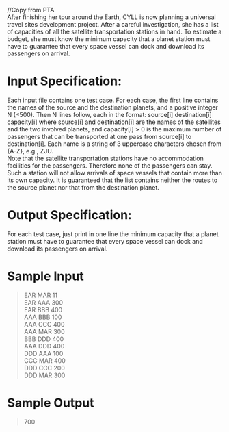 //Copy from PTA\
After finishing her tour around the Earth, CYLL is now planning a universal travel sites development project. After a careful investigation, she has a list of capacities of all the satellite transportation stations in hand. To estimate a budget, she must know the minimum capacity that a planet station must have to guarantee that every space vessel can dock and download its passengers on arrival.


# Input Specification:

Each input file contains one test case. For each case, the first line contains the names of the source and the destination planets, and a positive integer N (≤500). Then N lines follow, each in the format: source[i] destination[i] capacity[i] where source[i] and destination[i] are the names of the satellites and the two involved planets, and capacity[i] > 0 is the maximum number of passengers that can be transported at one pass from source[i] to destination[i]. Each name is a string of 3 uppercase characters chosen from {A-Z}, e.g., ZJU.\
Note that the satellite transportation stations have no accommodation facilities for the passengers. Therefore none of the passengers can stay. Such a station will not allow arrivals of space vessels that contain more than its own capacity. It is guaranteed that the list contains neither the routes to the source planet nor that from the destination planet.


# Output Specification:

For each test case, just print in one line the minimum capacity that a planet station must have to guarantee that every space vessel can dock and download its passengers on arrival.

# Sample Input
>EAR MAR 11\
>EAR AAA 300\
>EAR BBB 400\
>AAA BBB 100\
>AAA CCC 400\
>AAA MAR 300\
>BBB DDD 400\
>AAA DDD 400\
>DDD AAA 100\
>CCC MAR 400\
>DDD CCC 200\
>DDD MAR 300


# Sample Output
>700

